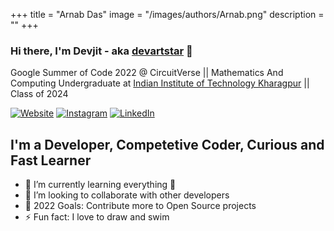 +++
title = "Arnab Das"
image = "/images/authors/Arnab.png"
description = ""
+++

### Hi there, I'm Devjit - aka [devartstar](https://www.devjitchoudhury.com/) 👋

Google Summer of Code 2022 @ CircuitVerse || Mathematics And Computing Undergraduate at [Indian Institute of Technology Kharagpur](http://www.iitkgp.ac.in/) || Class of 2024

[![Website](https://img.shields.io/website?label=devartstar.com&style=for-the-badge&url=https%3A%2F%2Fdevartstar.com)](https://www.devjitchoudhury.com/)
[![Instagram](https://img.shields.io/badge/Instagram-E4405F?style=for-the-badge&logo=instagram&logoColor=white)](https://www.instagram.com/atr_si_luv/)
[![LinkedIn](https://img.shields.io/badge/LinkedIn-0077B5?style=for-the-badge&logo=linkedin&logoColor=white)](https://www.linkedin.com/in/devjit-choudhury-717915151/)

## I'm a Developer, Competetive Coder, Curious and Fast Learner

- 🌱 I’m currently learning everything 🤣
- 👯 I’m looking to collaborate with other developers
- 🥅 2022 Goals: Contribute more to Open Source projects
- ⚡ Fun fact: I love to draw and swim
